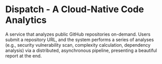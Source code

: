 # Dispatch - A Cloud-Native Code Analytics 

A service that analyzes public GitHub repositories on-demand. Users submit a repository URL, and the system performs a series of analyses (e.g., security vulnerability scan, complexity calculation, dependency analysis) via a distributed, asynchronous pipeline, presenting a beautiful report at the end.